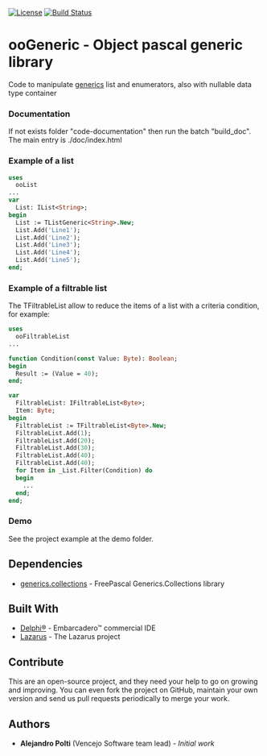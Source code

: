 [![License](https://img.shields.io/badge/License-BSD%203--Clause-blue.svg)](https://opensource.org/licenses/BSD-3-Clause)
[![Build Status](https://travis-ci.org/VencejoSoftware/ooGeneric.svg?branch=master)](https://travis-ci.org/VencejoSoftware/ooGeneric)

# ooGeneric - Object pascal generic library
Code to manipulate [generics](https://en.wikipedia.org/wiki/Generic_programming) list and enumerators, also with nullable data type container

### Documentation
If not exists folder "code-documentation" then run the batch "build_doc". The main entry is ./doc/index.html

### Example of a list
```pascal
uses
  ooList
...
var
  List: IList<String>;
begin
  List := TListGeneric<String>.New;
  List.Add('Line1');
  List.Add('Line2');
  List.Add('Line3');
  List.Add('Line4');
  List.Add('Line5');
end;
```

### Example of a filtrable list
The TFiltrableList allow to reduce the items of a list with a criteria condition, for example:

```pascal
uses
  ooFiltrableList
...

function Condition(const Value: Byte): Boolean;
begin
  Result := (Value = 40);
end;

var
  FiltrableList: IFiltrableList<Byte>;
  Item: Byte;
begin
  FiltrableList := TFiltrableList<Byte>.New;
  FiltrableList.Add(1);
  FiltrableList.Add(20);
  FiltrableList.Add(30);
  FiltrableList.Add(40);
  FiltrableList.Add(40);
  for Item in _List.Filter(Condition) do
  begin
    ...
  end;
end;
```

### Demo
See the project example at the demo folder.

## Dependencies
* [generics.collections](https://github.com/VencejoSoftware/generics.collections.git) - FreePascal Generics.Collections library

## Built With
* [Delphi&reg;](https://www.embarcadero.com/products/rad-studio) - Embarcadero&trade; commercial IDE
* [Lazarus](https://www.lazarus-ide.org/) - The Lazarus project

## Contribute
This are an open-source project, and they need your help to go on growing and improving.
You can even fork the project on GitHub, maintain your own version and send us pull requests periodically to merge your work.

## Authors
* **Alejandro Polti** (Vencejo Software team lead) - *Initial work*